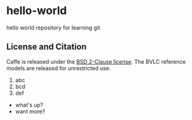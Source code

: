 # hello-world

hello world repository for learning git

## License and Citation

Caffe is released under the [BSD 2-Clause license](https://github.com/BVLC/caffe/blob/master/LICENSE).
The BVLC reference models are released for unrestricted use.

1. abc
2. bcd
3. def


* what's up?
* want more?
